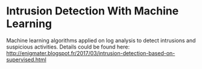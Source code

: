 # Intrusion Detection With Machine Learning
Machine learning algorithms applied on log analysis to detect intrusions and suspicious activities.
Details could be found here: http://enigmater.blogspot.fr/2017/03/intrusion-detection-based-on-supervised.html


